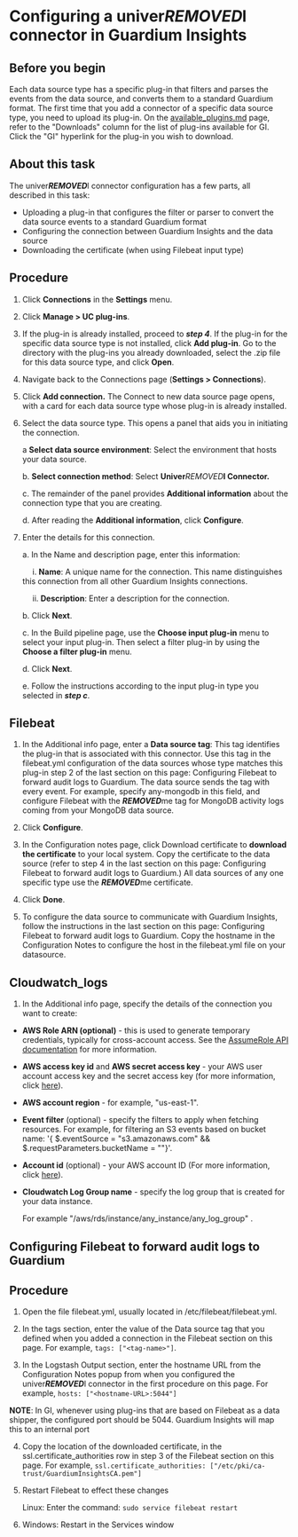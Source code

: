 # Configuring a univer***REMOVED***l connector in Guardium Insights


## Before you begin

Each data source type has a specific plug-in that filters and parses the events from the data source, and converts them to a standard Guardium format. The first time that you add a connector of a specific data source type, you need to upload its plug-in. On the [available\_plugins.md](https://github.com/IBM/univer***REMOVED***l-connectors/blob/main/docs/available_plugins.md) page, refer to the "Downloads" column for the list of plug-ins available for GI. Click the "GI" hyperlink for the plug-in you wish to download.

## About this task


The univer***REMOVED***l connector configuration has a few parts, all described in this task:

*   Uploading a plug-in that configures the filter or parser to convert the data source events to a standard Guardium format
*   Configuring the connection between Guardium Insights and the data source
*   Downloading the certificate (when using Filebeat input type)

## Procedure


1. Click **Connections** in the **Settings** menu.
    
2. Click **Manage > UC plug-ins**.
    
3. If the plug-in is already installed, proceed to <em>**step 4**</em>. If the plug-in for the specific data source type is not installed, click **Add plug-in**. Go to the directory with the plug-ins you already downloaded, select the .zip file for this data source type, and click **Open**.
    
4. Navigate back to the Connections page (**Settings > Connections**).

    
5.  Click **Add connection.**  The Connect to new data source page opens, with a card for each data source type whose plug-in is already installed.
    
6.  Select the data source type. This opens a panel that aids you in initiating the connection.
    
    a **Select data source environment**: Select the environment that hosts your data source.
    
    b. **Select connection method**: Select **Univer***REMOVED***l Connector.**
    
    c. The remainder of the panel provides **Additional information** about the connection type that you are creating.
    
    d. After reading the **Additional information**, click **Configure**.
    
7.  Enter the details for this connection.
    
    a. In the Name and description page, enter this information:
    
      i. **Name**: A unique name for the connection. This name distinguishes this connection from all other Guardium Insights connections.
    
      ii. **Description**: Enter a description for the connection.
    
    b. Click **Next**.
    
    c. In the Build pipeline page, use the **Choose input plug-in** menu to select your input plug-in. Then select a filter plug-in by using the **Choose a filter plug-in** menu.
    
    d. Click **Next**.
    
    e. Follow the instructions according to the input plug-in type you selected in <em>**step c**</em>.
    
 ## Filebeat   
1.  In the Additional info page, enter a **Data source tag**: This tag identifies the plug-in that is associated with this connector. Use this tag in the filebeat.yml    configuration of the data sources whose type matches this plug-in step 2 of the last section on this page: Configuring Filebeat to forward audit logs to Guardium.  The data source sends the tag with every event. For example, specify any-mongodb in this field, and configure Filebeat with the ***REMOVED***me tag for MongoDB activity logs coming from your MongoDB data source.
      
2.  Click **Configure**.
        
3.  In the Configuration notes page, click Download certificate to **download the certificate** to your local system. Copy the certificate to the data source (refer to step 4 in the last section on this page: Configuring Filebeat to forward audit logs to Guardium.) All data sources of any one specific type use the ***REMOVED***me certificate.
        
4.  Click **Done**.
       
5. To configure the data source to communicate with Guardium Insights, follow the instructions in the last section on this page: Configuring Filebeat to forward audit logs to Guardium.  Copy the hostname in the Configuration Notes to configure the host in the filebeat.yml file on your datasource.
        
 ## Cloudwatch\_logs
        
1. In the Additional info page, specify the details of the connection you want to create:

*   **AWS Role ARN (optional)** - this is used to generate temporary credentials, typically for cross-account access. See the [AssumeRole API documentation](https://docs.aws.amazon.com/STS/latest/APIReference/API_AssumeRole.html) for more information.
    
*   **AWS access key id** and **AWS secret access key** - your AWS user account access key and the secret access key (for more information, click [here](https://docs.aws.amazon.com/powershell/latest/userguide/pstools-appendix-sign-up.html)).
    
*   **AWS account region** - for example, "us-east-1".
    
*   **Event filter** (optional) - specify the filters to apply when fetching resources. For example, for filtering an S3 events based on bucket name: '{ $.eventSource = "s3.amazonaws.com" && $.requestParameters.bucketName = ""}'.
    
*   **Account id** (optional) - your AWS account ID (For more information, click [here](https://docs.aws.amazon.com/IAM/latest/UserGuide/console_account-alias.html#FindingYourAWSId)).
    
*   **Cloudwatch Log Group name** - specify the log group that is created for your data instance.
    
    For example "/aws/rds/instance/any\_instance/any\_log\_group" .
    
 ## Configuring Filebeat to forward audit logs to Guardium
    
    
  ## Procedure
    
1.  Open the file filebeat.yml, usually located in /etc/filebeat/filebeat.yml.
    
2.  In the tags section, enter the value of the Data source tag that you defined when you added a connection in the Filebeat section on this page. For example, `tags: ["<tag-name>"]`.
    
3.  In the Logstash Output section, enter the hostname URL from the Configuration Notes popup from when you configured the univer***REMOVED***l connector in the first procedure on this page. For example, `hosts: ["<hostname-URL>:5044"]`

**NOTE**: In GI, whenever using plug-ins that are based on Filebeat as a data shipper, the configured port should be 5044. Guardium Insights will map this to an internal port

4.  Copy the location of the downloaded certificate, in the ssl.certificate\_authorities row in step 3 of the Filebeat section on this page. For example, `ssl.certificate_authorities: ["/etc/pki/ca-trust/GuardiumInsightsCA.pem"]`
    
5.  Restart Filebeat to effect these changes
    
    Linux: Enter the command: `sudo service filebeat restart`
    
6.  Windows: Restart in the Services window

